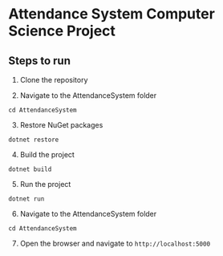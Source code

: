 # Attendance System Computer Science Project

## Steps to run
1. Clone the repository

2. Navigate to the AttendanceSystem folder
````
cd AttendanceSystem
````

3. Restore NuGet packages

````
dotnet restore
````

4. Build the project
````
dotnet build
````
5. Run the project
````
dotnet run
````
6. Navigate to the AttendanceSystem folder
````
cd AttendanceSystem
````
7. Open the browser and navigate to `http://localhost:5000`
